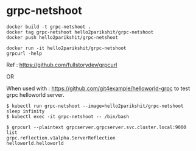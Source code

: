 # grpc-netshoot

```
docker build -t grpc-netshoot .
docker tag grpc-netshoot hello2parikshit/grpc-netshoot
docker push hello2parikshit/grpc-netshoot
```

```
docker run -it hello2parikshit/grpc-netshoot
grpcurl -help
```
Ref : https://github.com/fullstorydev/grpcurl

OR

When used with : https://github.com/git4example/helloworld-grpc to test grpc helloworld server.
```
$ kubectl run grpc-netshoot --image=hello2parikshit/grpc-netshoot sleep infinity
$ kubectl exec -it grpc-netshoot -- /bin/bash    

$ grpcurl --plaintext grpcserver.grpcserver.svc.cluster.local:9000 list
grpc.reflection.v1alpha.ServerReflection
helloworld.helloworld  
```
